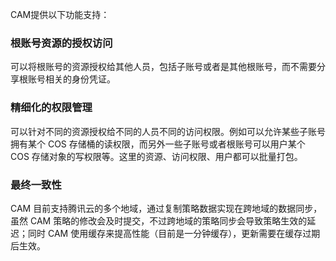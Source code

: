 CAM提供以下功能支持：
	
### 根账号资源的授权访问
	
可以将根账号的资源授权给其他人员，包括子账号或者是其他根账号，而不需要分享根账号相关的身份凭证。
	
### 精细化的权限管理
    
可以针对不同的资源授权给不同的人员不同的访问权限。例如可以允许某些子账号拥有某个 COS 存储桶的读权限，而另外一些子账号或者根账号可以用户某个 COS 存储对象的写权限等。这里的资源、访问权限、用户都可以批量打包。	
	
### 最终一致性

CAM 目前支持腾讯云的多个地域，通过复制策略数据实现在跨地域的数据同步，虽然 CAM 策略的修改会及时提交，不过跨地域的策略同步会导致策略生效的延迟；同时 CAM 使用缓存来提高性能（目前是一分钟缓存），更新需要在缓存过期后生效。

